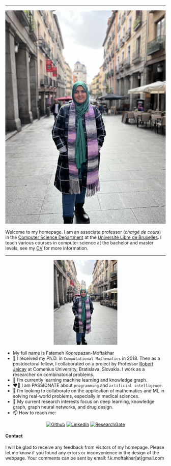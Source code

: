 <hr>
<div class="resume-intro py-3">
  <div class="media flex-column flex-md-row align-items-center">
    <img class="resume-profile-image mb-3 mb-md-0 mr-md-5 ml-md-0 rounded mx-auto" src="me.jpeg" alt="image">
    <div class="media-body text-left">
      <p class="mb-0">Welcome to my homepage. I am an associate professor (<em>chargé de cours</em>) in the <a href="http://www.ulb.ac.be/di/">Computer Science Department</a> at the <a href="http://www.ulb.ac.be">Université Libre de Bruxelles</a>. I teach various courses in computer science at the bachelor and master levels, see my <a href="https://gjoret.be/CV.pdf">CV</a> for more information.</p>
    </div>
  </div>
</div>
<hr>


<div style="text-align: center;"><img src="me.jpeg" width="200" alt="My Image" /></div>

- My full name is Fatemeh Koorepazan-Moftakhar
- 🔭 I received my Ph.D. in `Computational Mathematics` in 2018. Then as a postdoctoral fellow, I collaborated on a project by Professor [Robert Jajcay](http://euler.doa.fmph.uniba.sk/) at Comenius University, Bratislava, Slovakia. I work as a researcher on combinatorial problems. 
- 🌱 I’m currently learning machine learning and knowledge graph.
- &#x2764;&#xFE0F;&#x200D;&#x1F525; I am PASSIONATE about `programming` and `artificial intelligence`.
- 👯 I’m looking to collaborate on the application of mathematics and ML in solving real-world problems, especially in medical sciences.
- &#128214; My current research interests focus on deep learning, knowledge graph, graph neural networks, and drug design.
- 📫 How to reach me: 
<div align="center">
<p>
<a href="https://github.com/fkmoftakhar" target="_blank"><img alt="Github" src="https://img.shields.io/badge/GitHub-%2312100E.svg?&style=for-the-badge&logo=Github&logoColor=white" /></a>
<a href="https://www.linkedin.com/in/fatemeh-koorepazan-moftakhar-456bb251//" target="_blank"><img alt="LinkedIn" src="https://img.shields.io/badge/linkedin-%230077B5.svg?&style=for-the-badge&logo=linkedin&logoColor=white" /></a>
<a href="https://www.researchgate.net/profile/Fatemeh-Koorepazan-Moftakhar" target="_blank"><img height="28" alt="ResearchGate" src="https://achconsa.edu.ng/uploads/4D04027AE7BA/frontend_image/college/vendors/research-gate.svg?&style=for-the-badge&logo=researchgate&logoColor=white" /></a>  
</p>
</div>

#### Contact
I will be glad to receive any feedback from visitors of my homepage. Please let me know if you found any errors or 
inconvenience in the design of the webpage. Your comments can be sent by email: f.k.moftakhar[at]gmail.com




